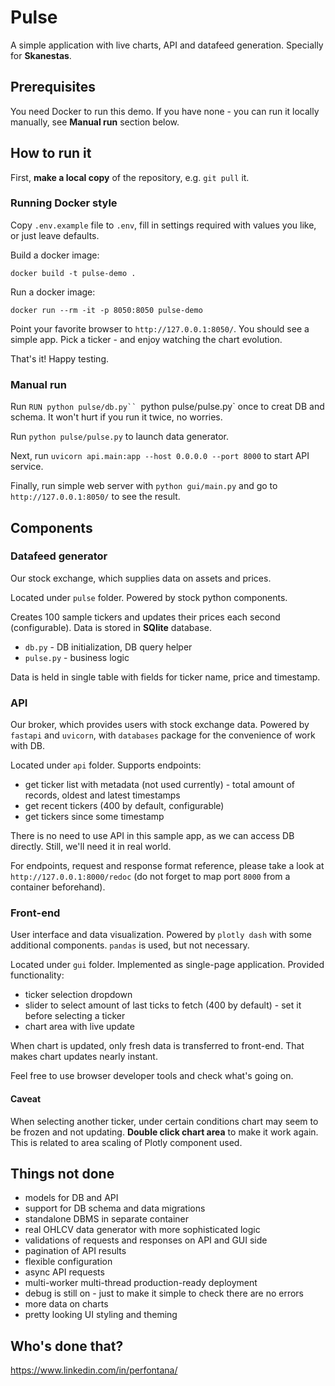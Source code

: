 # Pulse

A simple application with live charts, API and datafeed generation. Specially for **Skanestas**. 

## Prerequisites

You need Docker to run this demo. If you have none - you can run it locally manually, see **Manual run** section below.

## How to run it

First, **make a local copy** of the repository, e.g. `git pull` it.

### Running Docker style

Copy `.env.example` file to `.env`, fill in settings required with values you like, or just leave defaults.

Build a docker image:
```shell
docker build -t pulse-demo .
```

Run a docker image:
```shell
docker run --rm -it -p 8050:8050 pulse-demo
```

Point your favorite browser to `http://127.0.0.1:8050/`. You should see a simple app. Pick a ticker - and enjoy watching the chart evolution.

That's it! Happy testing.

### Manual run

Run `RUN python pulse/db.py`` `python pulse/pulse.py` once to creat DB and schema. It won't hurt if you run it twice, no worries.

Run `python pulse/pulse.py` to launch data generator.

Next, run `uvicorn api.main:app --host 0.0.0.0 --port 8000` to start API service.

Finally, run simple web server with `python gui/main.py` and go to `http://127.0.0.1:8050/` to see the result.


## Components

### Datafeed generator

Our stock exchange, which supplies data on assets and prices.

Located under `pulse` folder. Powered by stock python components.

Creates 100 sample tickers and updates their prices each second (configurable). Data is stored in **SQlite** database.
* `db.py` - DB initialization, DB query helper
* `pulse.py` - business logic

Data is held in single table with fields for ticker name, price and timestamp.

### API

Our broker, which provides users with stock exchange data. Powered by `fastapi` and `uvicorn`, with `databases` package for the convenience of work with DB.

Located under `api` folder. Supports endpoints:
* get ticker list with metadata (not used currently) - total amount of records, oldest and latest timestamps
* get recent tickers (400 by default, configurable)
* get tickers since some timestamp

There is no need to use API in this sample app, as we can access DB directly. Still, we'll need it in real world.

For endpoints, request and response format reference, please take a look at `http://127.0.0.1:8000/redoc` (do not forget to map port `8000` from a container beforehand).

### Front-end

User interface and data visualization. Powered by `plotly dash` with some additional components. `pandas` is used, but not necessary.

Located under `gui` folder. Implemented as single-page application. Provided functionality:
* ticker selection dropdown
* slider to select amount of last ticks to fetch (400 by default) - set it before selecting a ticker
* chart area with live update

When chart is updated, only fresh data is transferred to front-end. That makes chart updates nearly instant.

Feel free to use browser developer tools and check what's going on.

#### Caveat

When selecting another ticker, under certain conditions chart may seem to be frozen and not updating. **Double click chart area** to make it work again. This is related to area scaling of Plotly component used.

## Things not done
* models for DB and API
* support for DB schema and data migrations
* standalone DBMS in separate container
* real OHLCV data generator with more sophisticated logic
* validations of requests and responses on API and GUI side
* pagination of API results
* flexible configuration
* async API requests
* multi-worker multi-thread production-ready deployment
* debug is still on - just to make it simple to check there are no errors
* more data on charts
* pretty looking UI styling and theming

## Who's done that?

https://www.linkedin.com/in/perfontana/